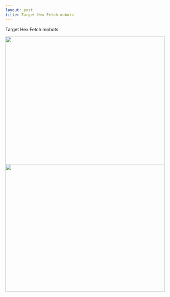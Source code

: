 ```yaml
---
layout: post
title: Target Hex Fetch mobots 
---
```


Target Hex Fetch mobots

<img src="{{ site.baseurl }}/images/Target Hex fetch mobots 1.jpg" class="responsive" width="500" height="400" />

<img src="{{ site.baseurl }}/images/Target Hex fetch mobots 2.jpg" class="responsive" width="500" height="400" />

